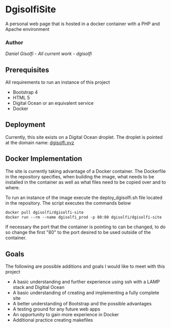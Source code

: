 # DgisolfiSite
A personal web page that is hosted in a docker container with a PHP and Apache environment
### Author

*Daniel Gisolfi - All current work - dgisolfi*

## Prerequisites

All requirements to run an instance of this project

- Bootstrap 4
- HTML 5
- Digital Ocean or an equivalent service
- Docker

## Deployment

Currently, this site exists on a Digital Ocean droplet. The droplet is pointed at the domain name: [dgisolfi.xyz](http://www.dgisolfi.xyz)

## Docker Implementation

The site is currently taking advantage of a Docker container. The Dockerfile in the repository specifies, when building the image, what needs to be installed in the container as well as what files need to be copied over and to where.

To run an instance of the image execute the deploy_dgisolfi.sh file located in the repository. The script executes the commands below

```dockerfile
docker pull dgisolfi/dgisolfi-site
docker run --rm --name dgisolfi_prod -p 80:80 dgisolfi/dgisolfi-site
```
If necessary the port that the container is pointing to can be changed, to do so change the first "80" to the port desired to be used outside of the container.

## Goals

The following are possible additions and goals I would like to meet with this project

- A basic understanding and further experience using ssh with a LAMP stack and Digitial Ocean 
- A basic understanding of creating and implementing a fully complete site
- A better understanding of Bootstrap and the possible advantages
- A testing ground for any future web apps 
- An opportunity to gain more experience in Docker
- Additional practice creating makefiles
